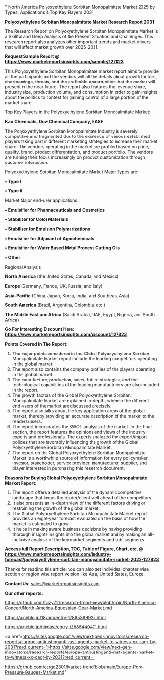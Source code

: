 " North America Polyoxyethylene Sorbitan Monopalmitate Market 2025 by Types, Applications & Top Key Players 2031

<strong>Polyoxyethylene Sorbitan Monopalmitate Market Research Report 2031</strong>

The Research Report on Polyoxyethylene Sorbitan Monopalmitate Market is a Skillful and Deep Analysis of the Present Situation and Challenges. This research report also analyzes other important trends and market drivers that will affect market growth over 2025-2031.

<strong>Request Sample Report @ <a href=https://www.marketreportsinsights.com/sample/127823>https://www.marketreportsinsights.com/sample/127823</a></strong>

This Polyoxyethylene Sorbitan Monopalmitate market report aims to provide all the participants and the vendors will all the details about growth factors, shortcomings, threats, and the profitable opportunities that the market will present in the near future. The report also features the revenue share, industry size, production volume, and consumption in order to gain insights about the politics to contest for gaining control of a large portion of the market share.

Top Key Players in the Polyoxyethylene Sorbitan Monopalmitate Market:

<strong>Kao Chemicals, Dow Chemical Company, BASF</strong>

The Polyoxyethylene Sorbitan Monopalmitate Industry is severely competitive and fragmented due to the existence of various established players taking part in different marketing strategies to increase their market share. The vendors operating in the market are profiled based on price, quality, brand, product differentiation, and product portfolio. The vendors are turning their focus increasingly on product customization through customer interaction.

Polyoxyethylene Sorbitan Monopalmitate Market Major Types are:

<strong>• Type I

• Type II</strong>

Market Major end-user applications :

<strong>• Emulsifier for Pharmaceuticals and Cosmetics

• Stabilizer for Color Materials

• Stabilizer for Emulsion Polymerizations

• Emulsifier for Adjuvant of Agrochemicals

• Emulsifier for Water Based Metal Process Cutting Oils

• Other</strong>

Regional Analysis

</u><strong><b>North America</b></strong> (the United States, Canada, and Mexico)

<strong><b>Europe </b></strong>(Germany, France, UK, Russia, and Italy)

<strong><b>Asia-Pacific</b></strong> (China, Japan, Korea, India, and Southeast Asia)

<strong><b>South America</b></strong> (Brazil, Argentina, Colombia, etc.)

<strong><b>The Middle East and Africa</b></strong> (Saudi Arabia, UAE, Egypt, Nigeria, and South Africa)

<strong>Go For Interesting Discount Here: <a href=https://www.marketreportsinsights.com/discount/127823>https://www.marketreportsinsights.com/discount/127823</a></strong>

<strong>Points Covered in The Report:</strong>
<ol>
  <li>The major points considered in the Global Polyoxyethylene Sorbitan Monopalmitate Market report include the leading competitors operating in the global market.</li>
  <li>The report also contains the company profiles of the players operating in the global market.</li>
  <li>The manufacture, production, sales, future strategies, and the technological capabilities of the leading manufacturers are also included in the report.</li>
  <li>The growth factors of the Global Polyoxyethylene Sorbitan Monopalmitate Market are explained in-depth, wherein the different end-users of the market are discussed precisely.</li>
  <li>The report also talks about the key application areas of the global market, thereby providing an accurate description of the market to the readers/users.</li>
  <li>The report incorporates the SWOT analysis of the market. In the final section, the report features the opinions and views of the industry experts and professionals. The experts analyzed the export/import policies that are favorably influencing the growth of the Global Polyoxyethylene Sorbitan Monopalmitate Market.</li>
  <li>The report on the Global Polyoxyethylene Sorbitan Monopalmitate Market is a worthwhile source of information for every policymaker, investor, stakeholder, service provider, manufacturer, supplier, and player interested in purchasing this research document.</li>
</ol>
<strong>Reasons for Buying Global Polyoxyethylene Sorbitan Monopalmitate Market Report:</strong>

<ol>
  <li>The report offers a detailed analysis of the dynamic competitive landscape that keeps the reader/client well ahead of the competitors.</li>
  <li>It also presents an in-depth view of the different factors driving or restraining the growth of the global market.</li>
  <li>The Global Polyoxyethylene Sorbitan Monopalmitate Market report provides an eight-year forecast evaluated on the basis of how the market is estimated to grow.</li>
  <li>It helps in making aware business decisions by having providing thorough insights insights into the global market and by making an all-inclusive analysis of the key market segments and sub-segments.</li>
</ol>
<strong>Access full Report Description, TOC, Table of Figure, Chart, etc. @ <a href=https://www.marketreportsinsights.com/industry-forecast/polyoxyethylene-sorbitan-monopalmitate-market-2022-127823>https://www.marketreportsinsights.com/industry-forecast/polyoxyethylene-sorbitan-monopalmitate-market-2022-127823</a></strong>


Thanks for reading this article; you can also get individual chapter wise section or region wise report version like Asia, United States, Europe.

<strong>Contact Us:</strong>
sales@marketreportsinsights.com

<strong>Our other reports:</strong>

<a href=https://github.com/faizy72/research-trend-new/blob/main/North-America-Concert/North-America-Equestrian-Gear-Market.md>https://github.com/faizy72/research-trend-new/blob/main/North-America-Concert/North-America-Equestrian-Gear-Market.md</a>

<a href=https://ameblo.jp/18yam/entry-12885389925.html>https://ameblo.jp/18yam/entry-12885389925.html</a>

<a href=https://ameblo.jp/hindavi/entry-12885440471.html>https://ameblo.jp/hindavi/entry-12885440471.html</a>

<a href=https://sites.google.com/view/next-gen-innovatorss/research-reports/europe-antirustinganti-rust-agents-market-to-witness-xx-cagr-by-2031?read_current=1>https://sites.google.com/view/next-gen-innovatorss/research-reports/europe-antirustinganti-rust-agents-market-to-witness-xx-cagr-by-2031?read_current=1</a>

<a href=https://github.com/cargo2301/Market-trend/blob/main/Europe-Pore-Pressure-Gauges-Market.md>https://github.com/cargo2301/Market-trend/blob/main/Europe-Pore-Pressure-Gauges-Market.md</a>"
